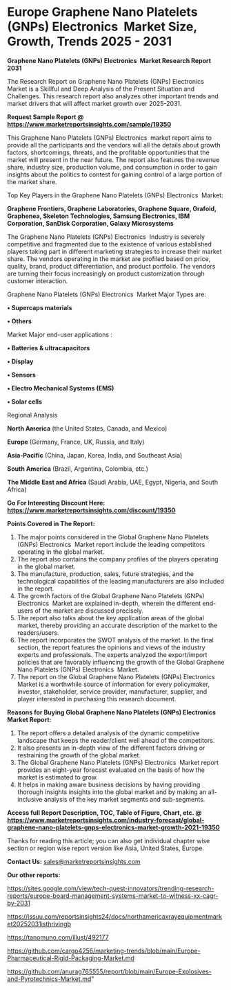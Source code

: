 # Europe Graphene Nano Platelets (GNPs) Electronics  Market Size, Growth, Trends 2025 - 2031

<strong>Graphene Nano Platelets (GNPs) Electronics  Market Research Report 2031</strong>

The Research Report on Graphene Nano Platelets (GNPs) Electronics  Market is a Skillful and Deep Analysis of the Present Situation and Challenges. This research report also analyzes other important trends and market drivers that will affect market growth over 2025-2031.

<strong>Request Sample Report @ <a href=https://www.marketreportsinsights.com/sample/19350>https://www.marketreportsinsights.com/sample/19350</a></strong>

This Graphene Nano Platelets (GNPs) Electronics  market report aims to provide all the participants and the vendors will all the details about growth factors, shortcomings, threats, and the profitable opportunities that the market will present in the near future. The report also features the revenue share, industry size, production volume, and consumption in order to gain insights about the politics to contest for gaining control of a large portion of the market share.

Top Key Players in the Graphene Nano Platelets (GNPs) Electronics  Market:

<strong>Graphene Frontiers, Graphene Laboratories, Graphene Square, Grafoid, Graphenea, Skeleton Technologies, Samsung Electronics, IBM Corporation, SanDisk Corporation, Galaxy Microsystems</strong>

The Graphene Nano Platelets (GNPs) Electronics  Industry is severely competitive and fragmented due to the existence of various established players taking part in different marketing strategies to increase their market share. The vendors operating in the market are profiled based on price, quality, brand, product differentiation, and product portfolio. The vendors are turning their focus increasingly on product customization through customer interaction.

Graphene Nano Platelets (GNPs) Electronics  Market Major Types are:

<strong>• Supercaps materials

• Others</strong>

Market Major end-user applications :

<strong>• Batteries & ultracapacitors

• Display

• Sensors

• Electro Mechanical Systems (EMS)

• Solar cells</strong>

Regional Analysis

</u><strong><b>North America</b></strong> (the United States, Canada, and Mexico)

<strong><b>Europe </b></strong>(Germany, France, UK, Russia, and Italy)

<strong><b>Asia-Pacific</b></strong> (China, Japan, Korea, India, and Southeast Asia)

<strong><b>South America</b></strong> (Brazil, Argentina, Colombia, etc.)

<strong><b>The Middle East and Africa</b></strong> (Saudi Arabia, UAE, Egypt, Nigeria, and South Africa)

<strong>Go For Interesting Discount Here: <a href=https://www.marketreportsinsights.com/discount/19350>https://www.marketreportsinsights.com/discount/19350</a></strong>

<strong>Points Covered in The Report:</strong>
<ol>
  <li>The major points considered in the Global Graphene Nano Platelets (GNPs) Electronics  Market report include the leading competitors operating in the global market.</li>
  <li>The report also contains the company profiles of the players operating in the global market.</li>
  <li>The manufacture, production, sales, future strategies, and the technological capabilities of the leading manufacturers are also included in the report.</li>
  <li>The growth factors of the Global Graphene Nano Platelets (GNPs) Electronics  Market are explained in-depth, wherein the different end-users of the market are discussed precisely.</li>
  <li>The report also talks about the key application areas of the global market, thereby providing an accurate description of the market to the readers/users.</li>
  <li>The report incorporates the SWOT analysis of the market. In the final section, the report features the opinions and views of the industry experts and professionals. The experts analyzed the export/import policies that are favorably influencing the growth of the Global Graphene Nano Platelets (GNPs) Electronics  Market.</li>
  <li>The report on the Global Graphene Nano Platelets (GNPs) Electronics  Market is a worthwhile source of information for every policymaker, investor, stakeholder, service provider, manufacturer, supplier, and player interested in purchasing this research document.</li>
</ol>
<strong>Reasons for Buying Global Graphene Nano Platelets (GNPs) Electronics  Market Report:</strong>

<ol>
  <li>The report offers a detailed analysis of the dynamic competitive landscape that keeps the reader/client well ahead of the competitors.</li>
  <li>It also presents an in-depth view of the different factors driving or restraining the growth of the global market.</li>
  <li>The Global Graphene Nano Platelets (GNPs) Electronics  Market report provides an eight-year forecast evaluated on the basis of how the market is estimated to grow.</li>
  <li>It helps in making aware business decisions by having providing thorough insights insights into the global market and by making an all-inclusive analysis of the key market segments and sub-segments.</li>
</ol>
<strong>Access full Report Description, TOC, Table of Figure, Chart, etc. @ <a href=https://www.marketreportsinsights.com/industry-forecast/global-graphene-nano-platelets-gnps-electronics-market-growth-2021-19350>https://www.marketreportsinsights.com/industry-forecast/global-graphene-nano-platelets-gnps-electronics-market-growth-2021-19350</a></strong>


Thanks for reading this article; you can also get individual chapter wise section or region wise report version like Asia, United States, Europe.

<strong>Contact Us:</strong>
sales@marketreportsinsights.com

<strong>Our other reports:</strong>

<a href=https://sites.google.com/view/tech-quest-innovators/trending-research-reports/europe-board-management-systems-market-to-witness-xx-cagr-by-2031>https://sites.google.com/view/tech-quest-innovators/trending-research-reports/europe-board-management-systems-market-to-witness-xx-cagr-by-2031</a>

<a href=https://issuu.com/reportsinsights24/docs/northamericaxrayequipmentmarket20252031isthrivingb>https://issuu.com/reportsinsights24/docs/northamericaxrayequipmentmarket20252031isthrivingb</a>

<a href=https://tanomuno.com/illust/492177>https://tanomuno.com/illust/492177</a>

<a href=https://github.com/cargo4256/marketing-trends/blob/main/Europe-Pharmaceutical-Rigid-Packaging-Market.md>https://github.com/cargo4256/marketing-trends/blob/main/Europe-Pharmaceutical-Rigid-Packaging-Market.md</a>

<a href=https://github.com/anurag765555/report/blob/main/Europe-Explosives-and-Pyrotechnics-Market.md>https://github.com/anurag765555/report/blob/main/Europe-Explosives-and-Pyrotechnics-Market.md</a>"
